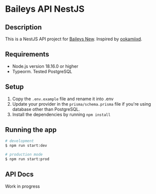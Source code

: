 # Baileys API NestJS

## Description

This is a NestJS API project for [Baileys New](https://github.com/WhiskeySockets/Baileys). Inspired by [ookamiixd](https://github.com/ookamiiixd/baileys-api).

## Requirements

- Node.js version 18.16.0 or higher
- Typeorm. Tested PostgreSQL

## Setup

1. Copy the `.env.example` file and rename it into .env
2. Update your provider in the `prisma/schema.prisma` file if you're using database other than PostgreSQL.
3. Install the dependencies by running `npm install`

## Running the app

```bash
# development
$ npm run start:dev

# production mode
$ npm run start:prod
```

## API Docs

Work in progress
